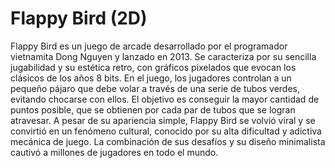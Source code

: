 # Flappy Bird (2D)

Flappy Bird es un juego de arcade desarrollado por el programador vietnamita Dong Nguyen y lanzado en 2013. Se caracteriza por su sencilla jugabilidad y su estética retro, con gráficos pixelados que evocan los clásicos de los años 8 bits. En el juego, los jugadores controlan a un pequeño pájaro que debe volar a través de una serie de tubos verdes, evitando chocarse con ellos. El objetivo es conseguir la mayor cantidad de puntos posible, que se obtienen por cada par de tubos que se logran atravesar. A pesar de su apariencia simple, Flappy Bird se volvió viral y se convirtió en un fenómeno cultural, conocido por su alta dificultad y adictiva mecánica de juego. La combinación de sus desafíos y su diseño minimalista cautivó a millones de jugadores en todo el mundo.

